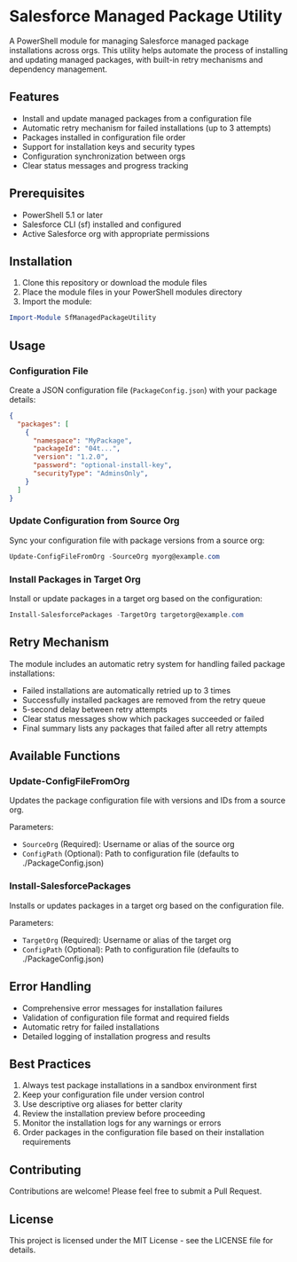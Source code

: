 # Salesforce Managed Package Utility

A PowerShell module for managing Salesforce managed package installations across orgs. This utility helps automate the process of installing and updating managed packages, with built-in retry mechanisms and dependency management.

## Features

- Install and update managed packages from a configuration file
- Automatic retry mechanism for failed installations (up to 3 attempts)
- Packages installed in configuration file order
- Support for installation keys and security types
- Configuration synchronization between orgs
- Clear status messages and progress tracking

## Prerequisites

- PowerShell 5.1 or later
- Salesforce CLI (sf) installed and configured
- Active Salesforce org with appropriate permissions

## Installation

1. Clone this repository or download the module files
2. Place the module files in your PowerShell modules directory
3. Import the module:
```powershell
Import-Module SfManagedPackageUtility
```

## Usage

### Configuration File

Create a JSON configuration file (`PackageConfig.json`) with your package details:

```json
{
  "packages": [
    {
      "namespace": "MyPackage",
      "packageId": "04t...",
      "version": "1.2.0",
      "password": "optional-install-key",
      "securityType": "AdminsOnly",
    }
  ]
}
```

### Update Configuration from Source Org

Sync your configuration file with package versions from a source org:

```powershell
Update-ConfigFileFromOrg -SourceOrg myorg@example.com
```

### Install Packages in Target Org

Install or update packages in a target org based on the configuration:

```powershell
Install-SalesforcePackages -TargetOrg targetorg@example.com
```

## Retry Mechanism

The module includes an automatic retry system for handling failed package installations:

- Failed installations are automatically retried up to 3 times
- Successfully installed packages are removed from the retry queue
- 5-second delay between retry attempts
- Clear status messages show which packages succeeded or failed
- Final summary lists any packages that failed after all retry attempts

## Available Functions

### Update-ConfigFileFromOrg

Updates the package configuration file with versions and IDs from a source org.

Parameters:
- `SourceOrg` (Required): Username or alias of the source org
- `ConfigPath` (Optional): Path to configuration file (defaults to ./PackageConfig.json)

### Install-SalesforcePackages

Installs or updates packages in a target org based on the configuration file.

Parameters:
- `TargetOrg` (Required): Username or alias of the target org
- `ConfigPath` (Optional): Path to configuration file (defaults to ./PackageConfig.json)

## Error Handling

- Comprehensive error messages for installation failures
- Validation of configuration file format and required fields
- Automatic retry for failed installations
- Detailed logging of installation progress and results

## Best Practices

1. Always test package installations in a sandbox environment first
2. Keep your configuration file under version control
3. Use descriptive org aliases for better clarity
4. Review the installation preview before proceeding
5. Monitor the installation logs for any warnings or errors
6. Order packages in the configuration file based on their installation requirements

## Contributing

Contributions are welcome! Please feel free to submit a Pull Request.

## License

This project is licensed under the MIT License - see the LICENSE file for details.
